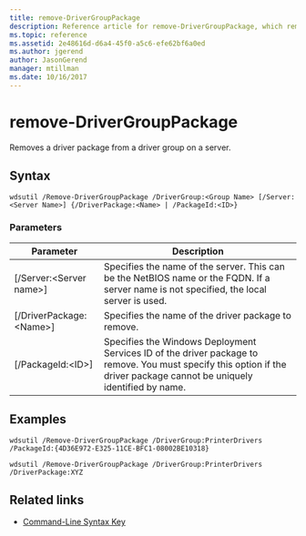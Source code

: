 ```yaml
---
title: remove-DriverGroupPackage
description: Reference article for remove-DriverGroupPackage, which removes a driver package from a driver group on a server.
ms.topic: reference
ms.assetid: 2e48616d-d6a4-45f0-a5c6-efe62bf6a0ed
ms.author: jgerend
author: JasonGerend
manager: mtillman
ms.date: 10/16/2017
---
```


# remove-DriverGroupPackage



Removes a driver package from a driver group on a server.

## Syntax

```
wdsutil /Remove-DriverGroupPackage /DriverGroup:<Group Name> [/Server:<Server Name>] {/DriverPackage:<Name> | /PackageId:<ID>}
```

### Parameters

|Parameter|Description|
|---------|-----------|
|[/Server:\<Server name>]|Specifies the name of the server. This can be the NetBIOS name or the FQDN. If a server name is not specified, the local server is used.|
|[/DriverPackage:\<Name>]|Specifies the name of the driver package to remove.|
|[/PackageId:\<ID>]|Specifies the Windows Deployment Services ID of the driver package to remove. You must specify this option if the driver package cannot be uniquely identified by name.|

## Examples

```
wdsutil /Remove-DriverGroupPackage /DriverGroup:PrinterDrivers /PackageId:{4D36E972-E325-11CE-BFC1-08002BE10318}
```
```
wdsutil /Remove-DriverGroupPackage /DriverGroup:PrinterDrivers /DriverPackage:XYZ
```

## Related links

- [Command-Line Syntax Key](command-line-syntax-key.md)